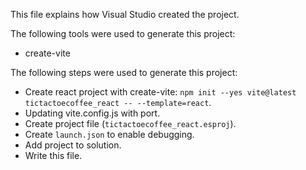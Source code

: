 This file explains how Visual Studio created the project.

The following tools were used to generate this project:
- create-vite

The following steps were used to generate this project:
- Create react project with create-vite: `npm init --yes vite@latest tictactoecoffee_react -- --template=react`.
- Updating vite.config.js with port.
- Create project file (`tictactoecoffee_react.esproj`).
- Create `launch.json` to enable debugging.
- Add project to solution.
- Write this file.
